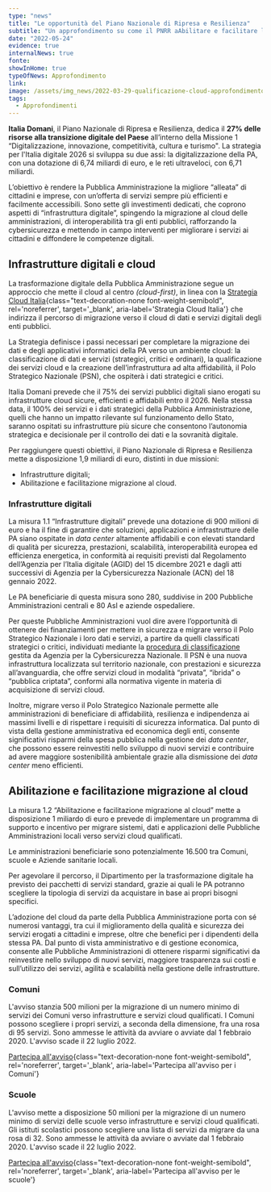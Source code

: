 ```yaml
---
type: "news"
title: "Le opportunità del Piano Nazionale di Ripresa e Resilienza"
subtitle: "Un approfondimento su come il PNRR aAbilitare e facilitare la migrazione al cloud"
date: "2022-05-24"
evidence: true
internalNews: true
fonte: 
showInHome: true
typeOfNews: Approfondimento
link: 
image: /assets/img_news/2022-03-29-qualificazione-cloud-approfondimento-sul-quadro-regolatorio.png
tags:
  - Approfondimenti
---
```


**Italia Domani**, il Piano Nazionale di Ripresa e Resilienza, dedica il **27% delle risorse alla transizione digitale del Paese** all’interno della Missione 1 “Digitalizzazione, innovazione, competitività, cultura e turismo".
La strategia per l'Italia digitale 2026 si sviluppa su due assi: la digitalizzazione della PA, con una dotazione di 6,74 miliardi di euro, e le reti ultraveloci, con 6,71 miliardi.
 
L’obiettivo è rendere la Pubblica Amministrazione la migliore “alleata” di cittadini e imprese, con un’offerta di servizi sempre più efficienti e facilmente accessibili. Sono sette gli investimenti dedicati, che coprono aspetti di “infrastruttura digitale”, spingendo la migrazione al cloud delle amministrazioni, di interoperabilità tra gli enti pubblici, rafforzando la cybersicurezza e mettendo in campo interventi per migliorare i servizi ai cittadini e diffondere le competenze digitali.

## Infrastrutture digitali e cloud
La trasformazione digitale della Pubblica Amministrazione segue un approccio che mette il cloud al centro _(cloud-first)_, in linea con la [Strategia Cloud Italia](https://innovazione.gov.it/dipartimento/focus/strategia-cloud-italia/){class="text-decoration-none font-weight-semibold", rel='noreferrer', target='_blank', aria-label='Strategia Cloud Italia'} che indirizza il percorso di migrazione verso il cloud di dati e servizi digitali degli enti pubblici. 
 
La Strategia definisce i passi necessari per completare la migrazione dei dati e degli applicativi informatici della PA verso un ambiente cloud: la classificazione di dati e servizi (strategici, critici e ordinari), la qualificazione dei servizi cloud e la creazione dell’infrastruttura ad alta affidabilità, il Polo Strategico Nazionale (PSN), che ospiterà i dati strategici e critici.

Italia Domani prevede che il 75% dei servizi pubblici digitali siano erogati su infrastrutture cloud sicure, efficienti e affidabili entro il 2026. Nella stessa data, il 100% dei servizi e i dati strategici della Pubblica Amministrazione, quelli che hanno un impatto rilevante sul funzionamento dello Stato, saranno ospitati su infrastrutture più sicure che consentono l’autonomia strategica e decisionale per il controllo dei dati e la sovranità digitale.
 
Per raggiungere questi obiettivi, il Piano Nazionale di Ripresa e Resilienza mette a disposizione 1,9 miliardi di euro, distinti in  due missioni:
- Infrastrutture digitali;
- Abilitazione e facilitazione migrazione al cloud.

### Infrastrutture digitali
La misura 1.1 “Infrastrutture digitali” prevede una dotazione di 900 milioni di euro e ha il fine di garantire che soluzioni, applicazioni e infrastrutture delle PA siano ospitate in _data center_ altamente affidabili e con elevati standard di qualità per sicurezza, prestazioni, scalabilità, interoperabilità europea ed efficienza energetica, in conformità ai requisiti previsti dal Regolamento dell’Agenzia per l’Italia digitale (AGID) del 15 dicembre 2021 e dagli atti successivi di Agenzia per la Cybersicurezza Nazionale (ACN) del 18 gennaio 2022. 

Le PA beneficiarie di questa misura sono 280, suddivise in 200 Pubbliche Amministrazioni centrali e 80 Asl e aziende ospedaliere.

Per queste Pubbliche Amministrazioni vuol dire avere l’opportunità di ottenere dei finanziamenti per mettere in sicurezza e migrare verso il Polo Strategico Nazionale i loro dati e servizi, a partire da quelli classificati strategici o critici, individuati mediante la [procedura di classificazione](https://innovazione.gov.it/notizie/articoli/cloud-italia-pubblicata-la-metodologia-di-classificazione-di-dati-e-servizi/) gestita da Agenzia per la Cybersicurezza Nazionale. Il PSN è una nuova infrastruttura localizzata sul territorio nazionale, con prestazioni e sicurezza all’avanguardia, che offre servizi cloud in modalità “privata”, “ibrida” o “pubblica criptata”, conformi alla normativa vigente in materia di acquisizione di servizi cloud.

Inoltre, migrare verso il Polo Strategico Nazionale permette alle amministrazioni di beneficiare di affidabilità, resilienza e indipendenza ai massimi livelli e di rispettare i requisiti di sicurezza informatica. Dal punto di vista della gestione amministrativa ed economica degli enti,  consente significativi risparmi della spesa pubblica nella gestione dei _data center_, che possono essere reinvestiti nello sviluppo di nuovi servizi e contribuire ad avere maggiore sostenibilità ambientale grazie alla dismissione dei _data center_ meno efficienti.

## Abilitazione e facilitazione migrazione al cloud
La misura 1.2 “Abilitazione e facilitazione migrazione al cloud” mette a disposizione 1 miliardo di euro e prevede di implementare un programma di supporto e incentivo per migrare sistemi, dati e applicazioni delle Pubbliche Amministrazioni locali verso servizi cloud qualificati.

Le amministrazioni beneficiarie sono potenzialmente 16.500 tra Comuni, scuole e Aziende sanitarie locali.

Per agevolare il percorso, il Dipartimento per la trasformazione digitale ha previsto dei pacchetti di servizi standard, grazie ai quali le PA potranno scegliere la tipologia di servizi da acquistare in base ai propri bisogni specifici.

L’adozione del cloud da parte della Pubblica Amministrazione porta con sé numerosi vantaggi, tra cui il miglioramento della qualità e sicurezza dei servizi erogati a cittadini e imprese, oltre che benefici per i dipendenti della stessa PA. Dal punto di vista amministrativo e di gestione economica, consente alle Pubbliche Amministrazioni di ottenere risparmi significativi da reinvestire nello sviluppo di nuovi servizi, maggiore trasparenza sui costi e sull’utilizzo dei servizi, agilità e scalabilità nella gestione delle infrastrutture.

### Comuni
L'avviso stanzia 500 milioni per la migrazione di un numero minimo di servizi dei Comuni verso infrastrutture e servizi cloud qualificati. I Comuni possono scegliere i propri servizi, a seconda della dimensione, fra una rosa di 95 servizi. Sono ammesse le attività da avviare o avviate dal 1 febbraio 2020. L'avviso scade il 22 luglio 2022.

[Partecipa all'avviso](https://areariservata.padigitale2026.gov.it/Pa_digitale2026_dettagli_avviso?id=a017Q00000c8mFyQAI){class="text-decoration-none font-weight-semibold", rel='noreferrer', target='_blank', aria-label='Partecipa all'avviso per i Comuni'}

### Scuole
L'avviso mette a disposizione 50 milioni per la migrazione di un numero minimo di servizi delle scuole verso infrastrutture e servizi cloud qualificati. Gli istituti scolastici possono scegliere una lista di servizi da migrare da una rosa di 32. Sono ammesse le attività da avviare o avviate dal 1 febbraio 2020. L'avviso scade il 22 luglio 2022.

[Partecipa all'avviso](https://areariservata.padigitale2026.gov.it/Pa_digitale2026_dettagli_avviso?id=a017Q00000dk80MQAQI){class="text-decoration-none font-weight-semibold", rel='noreferrer', target='_blank', aria-label='Partecipa all'avviso per le scuole'}


